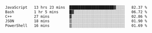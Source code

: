 
<!--START_SECTION:waka-->

```txt
JavaScript   13 hrs 23 mins  ████████████████████▓░░░░   82.37 %
Bash         1 hr 5 mins     █▓░░░░░░░░░░░░░░░░░░░░░░░   06.72 %
C++          27 mins         ▓░░░░░░░░░░░░░░░░░░░░░░░░   02.86 %
JSON         18 mins         ▒░░░░░░░░░░░░░░░░░░░░░░░░   01.90 %
PowerShell   16 mins         ▒░░░░░░░░░░░░░░░░░░░░░░░░   01.69 %
```

<!--END_SECTION:waka-->
